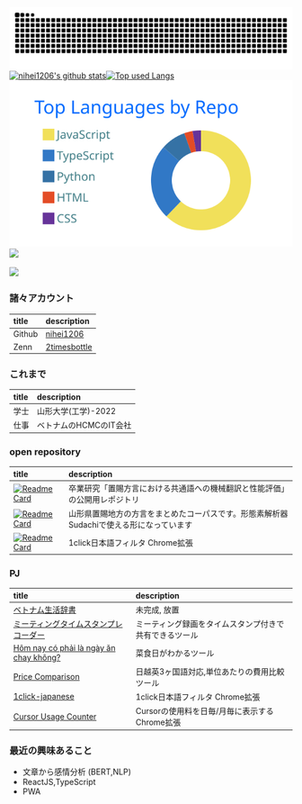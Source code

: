 ![](https://raw.githubusercontent.com/nihei1206/nihei1206/output/github-contribution-grid-snake.svg)
[![nihei1206's github stats](https://github-readme-stats-fork-two-smoky.vercel.app/api?username=nihei1206&hide=contribs&count_private=true&show_icons=true)](https://github.com/nihei1206/)[![Top used Langs](https://github-readme-stats-fork-two-smoky.vercel.app/api/top-langs/?username=nihei1206&count_private=true&layout=compact)](https://github.com/nihei1206/)
[![](https://raw.githubusercontent.com/nihei1206/nihei1206/main/profile-summary-card-output/transparent/1-repos-per-language.svg)](https://github.com/vn7n24fzkq/github-profile-summary-cards) [![](https://raw.githubusercontent.com/nihei1206/nihei1206/main/profile-summary-card-output/transparent/3-stats.svg)](https://github.com/vn7n24fzkq/github-profile-summary-cards)

<!-- [![](https://raw.githubusercontent.com/nihei1206/nihei1206/main/profile-summary-card-output/transparent/4-productive-time.svg)](https://github.com/vn7n24fzkq/github-profile-summary-cards) -->


![](http://github-profile-summary-cards.vercel.app/api/cards/profile-details?username=nihei1206&theme=transparent)



### 諸々アカウント
|title|description | 
|:----|:----|
|Github | [nihei1206](https://github.com/nihei1206)|
|Zenn | [2timesbottle](https://zenn.dev/2timesbottle)|

### これまで
|title|description | 
|:----|:----|
|学士|山形大学(工学)-2022|
|仕事|ベトナムのHCMCのIT会社|

### open repository
|title|description | 
|:----|:----|
|[![Readme Card](https://github-readme-stats-fork-two-smoky.vercel.app/api/pin/?username=nihei1206&repo=oitama_trans)](https://github.com/nihei1206/oitama_trans)| 卒業研究「置賜方言における共通語への機械翻訳と性能評価」の公開用レポジトリ　 |
|[![Readme Card](https://github-readme-stats-fork-two-smoky.vercel.app/api/pin/?username=nihei1206&repo=OitamaDict)](https://github.com/nihei1206/OitamaDict)|山形県置賜地方の方言をまとめたコーパスです。形態素解析器Sudachiで使える形になっています|
|[![Readme Card](https://github-readme-stats-fork-two-smoky.vercel.app/api/pin/?username=nihei1206&repo=1click-japanese)](https://github.com/nihei1206/1click-japanese)|1click日本語フィルタ Chrome拡張|

### PJ
|title|description | 
|:----|:----|
|[ベトナム生活辞書](https://vnjpdictionary.web.app/)|未完成, 放置 |
|[ミーティングタイムスタンプレコーダー](https://timestamp-recorder-pwa-orcin.vercel.app/)|ミーティング録画をタイムスタンプ付きで共有できるツール|
|[Hôm nay có phải là ngày ăn chay không?](https://anchay-39a91.web.app/)|菜食日がわかるツール|
|[Price Comparison](https://comparing-cost-app.firebaseapp.com/)|日越英3ヶ国語対応,単位あたりの費用比較ツール|
|[1click-japanese](https://chromewebstore.google.com/detail/cnbmoidocnhdkkhmieejcpbkmhafdfng)|1click日本語フィルタ Chrome拡張|
|[Cursor Usage Counter](https://chromewebstore.google.com/detail/cursor-usage-counter/eaincebonkecnmnlhaelkollmfadilep?authuser=0&hl=ja)|Cursorの使用料を日毎/月毎に表示するChrome拡張|

### 最近の興味あること
- 文章から感情分析 (BERT,NLP) 
- ReactJS,TypeScript
- PWA


